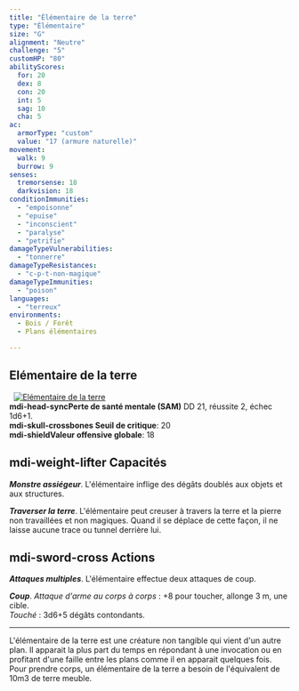 ```yaml
---
title: "Élémentaire de la terre"
type: "Élémentaire"
size: "G"
alignment: "Neutre"
challenge: "5"
customHP: "80"
abilityScores:
  for: 20
  dex: 8
  con: 20
  int: 5
  sag: 10
  cha: 5
ac:
  armorType: "custom"
  value: "17 (armure naturelle)"
movement:
  walk: 9
  burrow: 9
senses:
  tremorsense: 18
  darkvision: 18
conditionImmunities:
  - "empoisonne"
  - "epuise"
  - "inconscient"
  - "paralyse"
  - "petrifie"
damageTypeVulnerabilities:
  - "tonnerre"
damageTypeResistances:
  - "c-p-t-non-magique"
damageTypeImmunities:
  - "poison"
languages:
  - "terreux"
environments:
  - Bois / Forêt
  - Plans élémentaires

---
```

## Elémentaire de la terre
&nbsp;
[![Elémentaire de la terre](https://www.douaratil.fr/illustrations/elementaire/elementairedeterrem.png)](https://www.douaratil.fr/illustrations/elementaire/elementairedeterre.jpg)  
**<v-icon>mdi-head-sync</v-icon>Perte de santé mentale (SAM)** DD 21, réussite 2, échec 1d6+1.  
**<v-icon>mdi-skull-crossbones</v-icon> Seuil de critique**: 20      
**<v-icon>mdi-shield</v-icon>Valeur offensive globale**: 18   
## <v-icon>mdi-weight-lifter</v-icon> Capacités
_**Monstre assiégeur**_. L'élémentaire inflige des dégâts doublés aux objets et aux structures.

_**Traverser la terre**_. L'élémentaire peut creuser à travers la terre et la pierre non travaillées et non magiques. Quand il se déplace de cette façon, il ne laisse aucune trace ou tunnel derrière lui.

## <v-icon>mdi-sword-cross</v-icon> Actions
_**Attaques multiples**_. L'élémentaire effectue deux attaques de coup.

_**Coup**_. _Attaque d'arme au corps à corps_ : +8 pour toucher, allonge 3 m, une cible.  
_Touché_ : 3d6+5 dégâts contondants.  

---  
L'élémentaire de la terre est une créature non tangible qui vient d'un autre plan. Il apparait la plus part du temps en répondant à une invocation ou en profitant d'une faille entre les plans comme il en apparait quelques fois.  
Pour prendre corps, un élémentaire de la terre a besoin de l'équivalent de 10m3 de terre meuble.  
